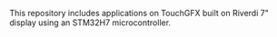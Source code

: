 This repository includes applications on TouchGFX built on Riverdi 7" display using an STM32H7 microcontroller.
